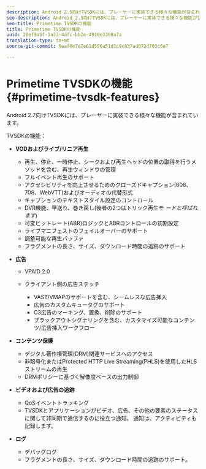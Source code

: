 ```yaml
---
description: Android 2.5向けTVSDKには、プレーヤーに実装できる様々な機能が含まれています。
seo-description: Android 2.5向けTVSDKには、プレーヤーに実装できる様々な機能が含まれています。
seo-title: Primetime TVSDKの機能
title: Primetime TVSDKの機能
uuid: 20ef9abf-1a33-4afc-bb2e-4910e3398a7a
translation-type: tm+mt
source-git-commit: 0eaf0e7e7e61d596a51d1c9c837ad072d703c6a7

---
```



# Primetime TVSDKの機能 {#primetime-tvsdk-features}

Android 2.7向けTVSDKには、プレーヤーに実装できる様々な機能が含まれています。

TVSDKの機能：

* **VODおよびライブ/リニア再生**

   * 再生、停止、一時停止、シークおよび再生ヘッドの位置の取得を行うメソッドを含む、再生ウィンドウの管理
   * フルイベント再生のサポート
   * アクセシビリティを向上させるためのクローズドキャプション(608、708、WebVTT)およびオーディオの代替形式
   * キャプションのテキストスタイル設定のコントロール
   * DVR機能、早送り、巻き戻し(後者の2つはトリック再生モ *ードと呼ばれます*)
   * 可変ビットレート(ABR)ロジックとABRコントロールの初期設定
   * ライブマニフェストのフェイルオーバーのサポート
   * 調整可能な再生バッファ
   * フラグメントの長さ、サイズ、ダウンロード時間の追跡のサポート

* **広告**

   * VPAID 2.0
   * クライアント側の広告ステッチ

      * VAST/VMAPのサポートを含む、シームレスな広告挿入
      * 広告のカスタムキュータグのサポート
      * C3広告のマーキング、置換、削除のサポート
      * ブラックアウトシグナリングを含む、カスタマイズ可能なコンテンツ/広告挿入ワークフロー

* **コンテンツ保護**

   * デジタル著作権管理(DRM)関連サービスへのアクセス
   * 非暗号化またはProtected HTTP Live Streaming(PHLS)を使用したHLSストリームの再生
   * DRMポリシーに基づく解像度ベースの出力制御

* **ビデオおよび広告の追跡**

   * QoSイベントトラッキング
   * TVSDKとアプリケーションがビデオ、広告、その他の要素のステータスに関して非同期で通信するのに役立つ通知。 通知は、アクティビティも記録します。

* **ログ**

   * デバッグログ
   * フラグメントの長さ、サイズ、ダウンロード時間の追跡のサポート。